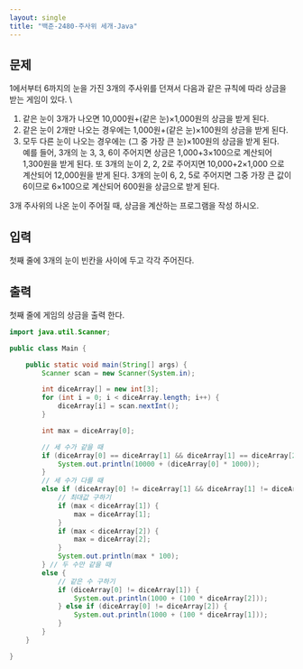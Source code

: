 ```yaml
---
layout: single
title: "백준-2480-주사위 세개-Java"
---
```


## 문제

1에서부터 6까지의 눈을 가진 3개의 주사위를 던져서 다음과 같은 규칙에 따라 상금을 받는 게임이 있다. \

1. 같은 눈이 3개가 나오면 10,000원+(같은 눈)×1,000원의 상금을 받게 된다. 
2. 같은 눈이 2개만 나오는 경우에는 1,000원+(같은 눈)×100원의 상금을 받게 된다. 
3. 모두 다른 눈이 나오는 경우에는 (그 중 가장 큰 눈)×100원의 상금을 받게 된다.  
예를 들어, 3개의 눈 3, 3, 6이 주어지면 상금은 1,000+3×100으로 계산되어 1,300원을 받게 된다. 또 3개의 눈이 2, 2, 2로 주어지면 10,000+2×1,000 으로 계산되어 12,000원을 받게 된다. 3개의 눈이 6, 2, 5로 주어지면 그중 가장 큰 값이 6이므로 6×100으로 계산되어 600원을 상금으로 받게 된다.

3개 주사위의 나온 눈이 주어질 때, 상금을 계산하는 프로그램을 작성 하시오.

## 입력

첫째 줄에 3개의 눈이 빈칸을 사이에 두고 각각 주어진다. 

## 출력

첫째 줄에 게임의 상금을 출력 한다.

```java
import java.util.Scanner;

public class Main {

	public static void main(String[] args) {
		Scanner scan = new Scanner(System.in);

		int diceArray[] = new int[3];
		for (int i = 0; i < diceArray.length; i++) {
			diceArray[i] = scan.nextInt();
		}

		int max = diceArray[0];

		// 세 수가 같을 때
		if (diceArray[0] == diceArray[1] && diceArray[1] == diceArray[2]) {
			System.out.println(10000 + (diceArray[0] * 1000));
		}
		// 세 수가 다를 때
		else if (diceArray[0] != diceArray[1] && diceArray[1] != diceArray[2] && diceArray[0] != diceArray[2]) {
			// 최대값 구하기
			if (max < diceArray[1]) {
				max = diceArray[1];
			}
			if (max < diceArray[2]) {
				max = diceArray[2];
			}
			System.out.println(max * 100);
		} // 두 수만 같을 때
		else {
			// 같은 수 구하기
			if (diceArray[0] != diceArray[1]) {
				System.out.println(1000 + (100 * diceArray[2]));
			} else if (diceArray[0] != diceArray[2]) {
				System.out.println(1000 + (100 * diceArray[1]));
			}
		}
	}

}
```
